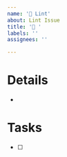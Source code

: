 ```yaml
---
name: '🧵 Lint'
about: Lint Issue
title: '🧵 '
labels: ''
assignees: ''

---
```


# Details

*

# Tasks

- [ ]
